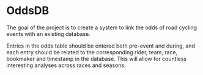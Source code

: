 # OddsDB

The goal of the project is to create a system to link the odds of road cycling events with an existing database.

Entries in the odds table should be entered both pre-event and during, and each entry should be related to the corresponding rider, team, race, bookmaker 
and timestamp in the database. This will allow for countless interesting analyses across races and seasons. 

